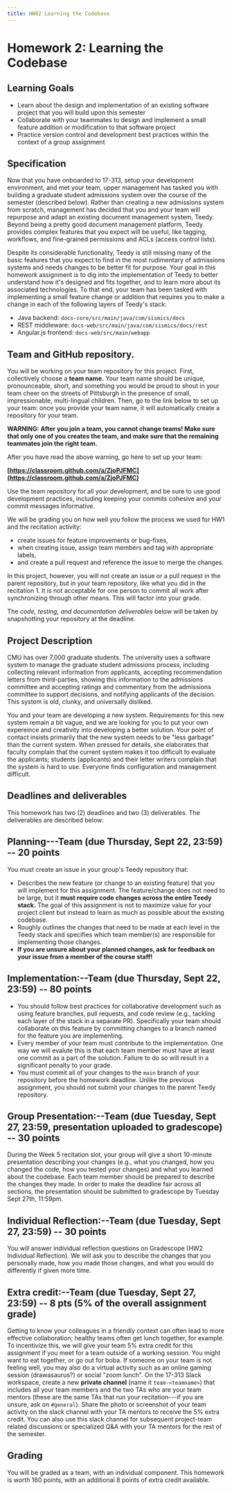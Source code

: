 ```yaml
---
title: HW02 Learning the Codebase
---
```


# Homework 2: Learning the Codebase

## Learning Goals

- Learn about the design and implementation of an existing software project that you will build upon this semester
- Collaborate with your teammates to design and implement a small feature addition or modification to that software project
- Practice version control and development best practices within the context of a group assignment


## Specification

Now that you have onboarded to 17-313, setup your development environment, and met your team, upper management has tasked you with building a graduate student admissions system over the course of the semester (described below).
Rather than creating a new admissions system from scratch, management has decided that you and your team will repurpose and adapt an existing document management system, Teedy.
Beyond being a pretty good document management platform, Teedy provides complex features that you expect will be useful, like tagging, workflows, and fine-grained permissions and ACLs (access control lists).

Despite its considerable functionality, Teedy is still missing many of the basic features that you expect to find in the most rudimentary of admissions systems and needs changes to be better fit for purpose.
Your goal in this homework assignment is to dig into the implementation of Teedy to better understand how it's designed and fits together, and to learn more about its associated technologies.
To that end, your team has been tasked with implementing a small feature change or addition that requires you to make a change in each of the following layers of Teedy's stack:

* Java backend: `docs-core/src/main/java/com/sismics/docs`
* REST middleware: `docs-web/src/main/java/com/sismics/docs/rest`
* Angular.js frontend: `docs-web/src/main/webapp`

## Team and GitHub repository.

You will be working on your team repository for this project. First,
collectively choose a **team name.** Your team name should be unique,
pronounceable, short, and something you would be proud to shout in your
team cheer on the streets of Pittsburgh in the presence of small,
impressionable, multi-lingual children. Then, go to the link below to
set up your team: once you provide your team name, it will automatically create
a repository for your team.

**WARNING: After you join a team, you cannot change teams! Make sure
that only one of you creates the team, and make sure that the remaining
teammates join the right team.**

After you have read the above warning, go here to set up your team:

**[https://classroom.github.com/a/ZjoPJFMC](https://classroom.github.com/a/ZjoPJFMC)**

Use the team repository for all your development, and be sure to use
good development practices, including keeping your commits cohesive and
your commit messages informative.

We will be grading you on how well you follow the process we used for HW1 and the recitation activity:
- create issues for feature improvements or bug-fixes,
- when creating issue, assign team members and tag with appropriate labels,
- and create a pull request and reference the issue to merge the changes.

In this project, however, you will not create an issue or a pull request in the parent repository,
but in your team repository, like what you did in the recitation 1.
It is not acceptable for one person to
commit all work after synchronizing through other means. This will
factor into your grade.

The *code, testing, and documentation deliverables* below will be taken
by snapshotting your repository at the deadline.


## Project Description

CMU has over 7,000 graduate students.
The university uses a software system to manage the graduate student admissions process, including collecting relevant information from applicants, accepting recommendation letters from third-parties, showing this information to the admissions committee and accepting ratings and commentary from the admissions committee to support decisions, and notifying applicants of the decision.
This system is old, clunky, and universally disliked.

You and your team are developing a new system.
Requirements for this new system remain a bit vague, and we are looking for you to put your own expereince and creativity into developing a better solution.
Your point of contact insists primarily that the new system needs to be "less garbage" than the current system.
When pressed for details, she elaborates that faculty complain that the current system makes it too difficult to evaluate the applicants; students (applicants) and their letter writers complain that the system is hard to use.
Everyone finds configuration and management difficult.


## Deadlines and deliverables

This homework has two (2) deadlines and two (3) deliverables. The
deliverables are described below: 




## **Planning---Team (due Thursday, Sept 22, 23:59) -- 20 points** 
You must create an issue in your group's Teedy repository that:
  - Describes the new feature (or change to an existing feature) that you will implement for this assignment.
    The feature/change does not need to be large, but it **must require code changes across the entire Teedy stack.**
    The goal of this assignment is not to maximize value for your project client but instead to learn as much as possible about the existing codebase.
  - Roughly outlines the changes that need to be made at each level in the Teedy stack and specifies which team member(s) are responsible for implementing those changes. 
  - **If you are unsure about your planned changes, ask for feedback on your issue from a member of the course staff!**

## **Implementation:--Team (due Thursday, Sept 22, 23:59)  -- 80 points**
  - You should follow best practices for collaborative development such as using feature branches, pull requests, and code review (e.g., tackling each layer of the stack in a separate PR).  Specifically your team should collaborate on this feature by committing changes to a branch named for the feature you are implementing. 
  - Every member of your team must contribute to the implementation. One way we will evalute this is that each team member must have at least one commit as a part of the solution.
    Failure to do so will result in a significant penalty to your grade.
  - You must commit all of your changes to the `main` branch of your repository before the homework deadline.
    Unlike the previous assignment, you should not submit your changes to the parent Teedy repository.

## **Group Presentation:--Team (due Tuesday, Sept 27, 23:59, presentation uploaded to gradescope)  -- 30 points**
During the Week 5 recitation slot, your group will give a short 10-minute presentation describing your changes (e.g., what you changed, how you changed the code, how you tested your changes) and what you learned about the codebase.  Each team member should be prepared to describe the changes they made.  In order to make the deadline fair across all sections, the presentation should be submitted to gradescope by Tuesday Sept 27th, 11:59pm. 

## **Individual Reflection:--Team (due Tuesday, Sept 27, 23:59)  -- 30 points**
 You will answer individual reflection questions on Gradescope (HW2 Individual Reflection).  We will ask you to describe the changes that you personally made, how you made those changes, and what you would do differently if given more time.

## **Extra credit:--Team (due Tuesday, Sept 27, 23:59)  -- 8 pts (5% of the overall assignment grade)**
 
Getting to know your colleagues in a friendly context can often lead to more effective collaboration; healthy teams often get lunch together, for example.  To incentivize this, we will give your team 5% extra credit for this assignment if you meet for a team outside of a working session.  You might want to eat together, or go out for boba.  If someone on your team is not feeling well, you may also do a virtual activity such as an online gaming session (drawasaurus?) or social "zoom lunch". On the 17-313 Slack workspace, create a new **private channel** (name it `team-<teamname>`) that includes all your team members and the two TAs who are your team mentors (these are the same TAs that run your recitation---if you are unsure, ask on `#general`). Share the photo or screenshot of your team activity on the slack channel with your TA mentors to receive the 5% extra credit. You can also use this slack channel for subsequent project-team related discussions or specialized Q&A with your TA mentors for the rest of the semester.


## Grading

You will be graded as a team, with an individual component. This
homework is worth 160 points, with an additional 8 points of extra credit available. 
